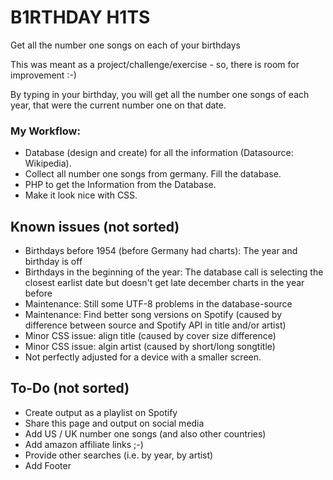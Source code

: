 # B1RTHDAY H1TS
Get all the number one songs on each of your birthdays

This was meant as a project/challenge/exercise - so, there is room for improvement :-)

By typing in your birthday, you will get all the number one songs of each year, that were the current number one on that date.

### My Workflow:

* Database (design and create) for all the information (Datasource: Wikipedia).
* Collect all number one songs from germany. Fill the database.
* PHP to get the Information from the Database.
* Make it look nice with CSS.

## Known issues (not sorted)
* Birthdays before 1954 (before Germany had charts): The year and birthday is off
* Birthdays in the beginning of the year: The database call is selecting the closest earlist date but doesn't get late december charts in  the year before
* Maintenance: Still some UTF-8 problems in the database-source
* Maintenance: Find better song versions on Spotify (caused by difference between source and Spotify API in title and/or artist)
* Minor CSS issue: align title (caused by cover size difference)
* Minor CSS issue: algin artist (caused by short/long songtitle)
* Not perfectly adjusted for a device with a smaller screen.

## To-Do (not sorted)
* Create output as a playlist on Spotify
* Share this page and output on social media
* Add US / UK number one songs (and also other countries)
* Add amazon affiliate links ;-)
* Provide other searches (i.e. by year, by artist)
* Add Footer
